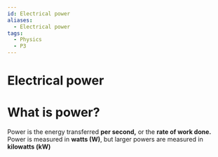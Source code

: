 ```yaml
---
id: Electrical power
aliases:
  - Electrical power
tags:
  - Physics
  - P3
---
```


# Electrical power

# What is **power?** 

Power is the energy transferred **per second,** or the **rate of work done.** Power is measured in **watts (W)**, but larger powers are measured in **kilowatts (kW)** 
